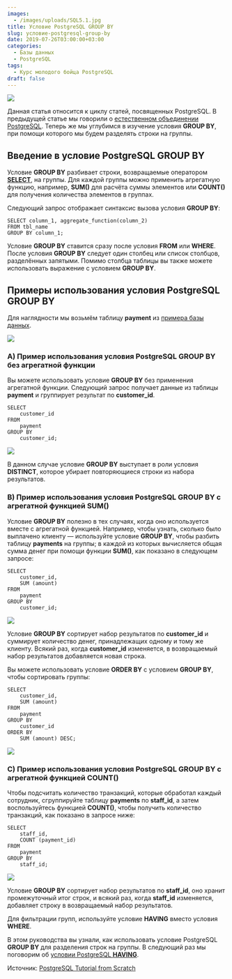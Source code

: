```yaml
---
images:
  - /images/uploads/SQL5.1.jpg
title: Условие PostgreSQL GROUP BY
slug: условие-postgresql-group-by
date: 2019-07-26T03:00:00+03:00
categories:
  - Базы данных
  - PostgreSQL
tags:
  - Курс молодого бойца PostgreSQL
draft: false
---
```


![](/images/uploads/SQL5.1.jpg)

Данная статья относится к циклу статей, посвященных PostgreSQL. В предыдущей статье мы говорили
о [естественном объединении PostgreSQL](https://itdoxy.com/естественное-объединение-в-postgresql/). Теперь же мы углубимся
в изучение условия **GROUP BY**, при помощи которого мы будем разделять строки на группы.

## Введение в условие PostgreSQL GROUP BY

Условие **GROUP BY** разбивает строки, возвращаемые оператором [**SELECT**](https://itdoxy.com/оператор-postgresql-select/),
на группы. Для каждой группы можно применить агрегатную функцию, например, **SUM()** для расчёта суммы элементов или
**COUNT()** для получения количества элементов в группах.

Следующий запрос отображает синтаксис вызова условия **GROUP BY**:

```
SELECT column_1, aggregate_function(column_2)
FROM tbl_name
GROUP BY column_1;
```

Условие **GROUP BY** ставится сразу после условия **FROM** или **WHERE**. После условия **GROUP BY** следует один столбец
или список столбцов, разделённых запятыми. Помимо столбца таблицы вы также можете использовать выражение с условием **GROUP BY**.

## Примеры использования условия PostgreSQL GROUP BY

Для наглядности мы возьмём таблицу **payment** из [примера базы данных](https://itdoxy.com/пример-базы-данных-postgresql/).

![](https://i.imgur.com/G3JC4JI.png)

### A) Пример использования условия PostgreSQL GROUP BY без агрегатной функции

Вы можете использовать условие **GROUP BY** без применения агрегатной функции. Следующий запрос получает данные из таблицы
**payment** и группирует результат по **customer_id**.

```
SELECT
    customer_id
FROM
    payment
GROUP BY
    customer_id;
```

![](https://i.imgur.com/SVRk8aA.png)

В данном случае условие **GROUP BY** выступает в роли условия **DISTINCT**, которое убирает повторяющиеся строки из набора результатов.

### B) Пример использования условия PostgreSQL GROUP BY с агрегатной функцией SUM()

Условие **GROUP BY** полезно в тех случаях, когда оно используется вместе с агрегатной функцией. Например, чтобы узнать,
сколько было выплачено клиенту — используйте условие **GROUP BY**, чтобы разбить таблицу **payments** на группы; в каждой
из которых вычисляется общая сумма денег при помощи функции **SUM()**, как показано в следующем запросе:

```
SELECT
    customer_id,
    SUM (amount)
FROM
    payment
GROUP BY
    customer_id;
```

![](https://i.imgur.com/UHz1e1D.png)

Условие **GROUP BY** сортирует набор результатов по **customer_id** и суммирует количество денег, принадлежащих одному
и тому же клиенту. Всякий раз, когда **customer_id** изменяется, в возвращаемый набор результатов добавляется новая строка.

Вы можете использовать условие **ORDER BY** с условием **GROUP BY**, чтобы сортировать группы:

```
SELECT
    customer_id,
    SUM (amount)
FROM
    payment
GROUP BY
    customer_id
ORDER BY
    SUM (amount) DESC;
```

![](https://i.imgur.com/5SHYCK5.png)

### C) Пример использования условия PostgreSQL GROUP BY с агрегатной функцией COUNT()

Чтобы подсчитать количество транзакций, которые обработал каждый сотрудник, сгруппируйте таблицу **payments** по **staff_id**,
а затем воспользуйтесь функцией **COUNT()**, чтобы получить количество транзакций, как показано в запросе ниже:

```
SELECT
    staff_id,
    COUNT (payment_id)
FROM
    payment
GROUP BY
    staff_id;
```

![](https://i.imgur.com/5ZqzYC9.png)

Условие **GROUP BY** сортирует набор результатов по **staff_id**, оно хранит промежуточный итог строк, и всякий раз, когда
**staff_id** изменяется, добавляет строку в возвращаемый набор результатов.

Для фильтрации групп, используйте условие **HAVING** вместо условия **WHERE**.

В этом руководства вы узнали, как использовать условие PostgreSQL **GROUP BY** для разделения строк на группы. В следующий
раз мы поговорим об [условии PostgreSQL **HAVING**](https://itdoxy.com/условие-postgresql-having/).

Источник: [PostgreSQL Tutorial from Scratch](http://www.postgresqltutorial.com/)
